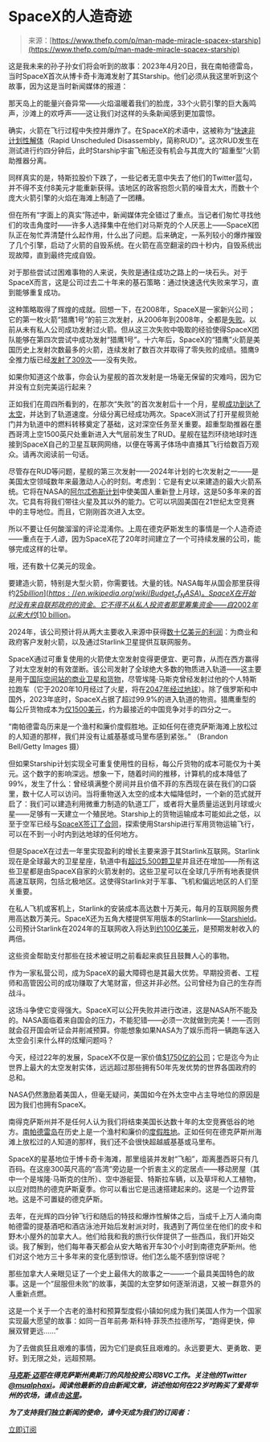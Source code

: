 <!--yml

category: 未分类

date: 2024-05-29 12:30:28

-->

# SpaceX的人造奇迹

> 来源：[https://www.thefp.com/p/man-made-miracle-spacex-starship](https://www.thefp.com/p/man-made-miracle-spacex-starship)

这是我未来的孙子孙女们将会听到的故事：2023年4月20日，我在南帕德雷岛，当时SpaceX首次从博卡奇卡海滩发射了其Starship。他们必须从我这里听到这个故事，因为这是当时新闻媒体的报道：

那天岛上的能量兴奋异常——火焰温暖着我们的脸庞，33个火箭引擎的巨大轰鸣声，沙滩上的欢呼声——这让我们对这样的头条新闻感到更加震惊。

确实，火箭在飞行过程中失控并爆炸了。在SpaceX的术语中，这被称为“[快速非计划性解体](https://www.nytimes.com/2023/04/20/science/rapid-unscheduled-disassembly-starship-rocket.html)（Rapid Unscheduled Disassembly，简称RUD）”。这次RUD发生在测试进行约四分钟后，此时Starship宇宙飞船还没有机会与其庞大的“超重型”火箭助推器分离。

同样真实的是，特斯拉股价下跌了，一些记者无意中失去了他们的Twitter蓝勾，并不得不支付8美元才能重新获得。该地区的政客抱怨火箭的噪音太大，而数十个庞大火箭引擎的火焰在海滩上制造了一团糟。

但在所有“字面上的真实”陈述中，新闻媒体完全错过了重点。当记者们匆忙寻找他们的攻击角度时——许多人选择集中在他们对马斯克的个人厌恶上——SpaceX团队正在匆忙弄清楚什么起作用，什么出了问题。后来确定，一系列较小的爆炸摧毁了几个引擎，启动了火箭的自毁系统。在火箭在高空翻滚的四十秒内，自毁系统出现故障，直到最终完成自毁。

对于那些尝试过困难事物的人来说，失败是通往成功之路上的一块石头。对于SpaceX而言，这是公司过去二十年来的基石策略：通过快速迭代失败来学习，直到能够重复成功。

这种策略取得了辉煌的成就。回想一下，在2008年，SpaceX是一家新兴公司；它的第一枚火箭“猎鹰1号”的前三次发射，从2006年到2008年，全都是[失败](https://archive.ph/20130104191629/http://www.spacelaunchreport.com/falcon.html)。以前从未有私人公司成功发射过火箭。但从这三次失败中吸取的经验使得SpaceX团队能够在第四次尝试中成功发射“猎鹰1号”。十六年后，SpaceX的“猎鹰”火箭是美国历史上发射次数最多的火箭，连续发射了数百次并取得了零失败的成绩。猎鹰9全推力版已经[发射了309次](https://www.spacex.com/vehicles/falcon-9/)——没有失败。

如果你知道这个故事，你会认为星舰的首次发射是一场毫无保留的灾难吗，因为它并没有立刻完美运行起来？

正如我们在周四所看到的，在那次“失败”的首次发射后十一个月，星舰[成功到达了太空](https://www.nytimes.com/live/2024/03/14/science/starship-spacex-launch)，并达到了轨道速度。分级分离已经成功两次。SpaceX测试了打开星舰货舱门并为轨道中的燃料转移奠定了基础，这对深空任务至关重要。超重型助推器在墨西哥湾上空1500英尺处重新进入大气层前发生了RUD。星舰在猛烈环绕地球时连接到SpaceX自己的卫星互联网网络，以便在等离子体场中直播其飞行给数百万观众。请再次阅读前一句话。

尽管存在RUD等问题，星舰的第三次发射——2024年计划的七次发射之一——是美国太空领域数年来最激动人心的时刻。考虑到：它是有史以来建造的最大火箭系统。它将在NASA的[阿尔忒弥斯计划](https://www.nasa.gov/humans-in-space/artemis/)中使美国人重新登上月球，这是50多年来的首次。它具有将我们带往火星及其以外的能力。它可以巩固美国在21世纪太空竞赛中的主导地位。而且，它刚刚首次进入太空。

所以不要让任何酸溜溜的评论混淆你。上周在德克萨斯发生的事情是一个人造奇迹——重点在于*人造*，因为SpaceX花了20年时间建立了一个可持续发展的公司，能够完成这样的壮举。

哦，还有数十亿美元的现金。

要建造火箭，特别是大型火箭，你需要钱。大量的钱。NASA每年从国会那里获得约[$25 billion](https://en.wikipedia.org/wiki/Budget_of_NASA)。SpaceX在开始时没有来自联邦政府的资金。它不得不从私人投资者那里筹集资金——自2002年以来大约[$10 billion](https://www.crunchbase.com/organization/space-exploration-technologies/company_financials)。

2024年，该公司预计将从两大主要收入来源中获得[数十亿美元的利润](https://www.reuters.com/technology/spacex-eyes-15-bln-sales-next-year-starlink-strength-bloomberg-news-2023-11-06/)：为商业和政府客户发射火箭，以及通过Starlink卫星提供互联网服务。

SpaceX通过可重复使用的火箭使太空发射变得更便宜、更可靠，从而在西方赢得了对太空发射的有效垄断。该公司发射了全球绝大多数的物质进入轨道——这主要是用于[国际空间站的商业卫星和货物](https://www.spacex.com/humanspaceflight/iss/)，尽管埃隆·马斯克曾经发射过他的个人特斯拉跑车（它于2020年10月经过了火星，将在[2047年经过地球](https://www.cnn.com/2020/10/08/cars/spacex-tesla-mars-starman-scn-trnd/index.html)）。除了俄罗斯和中国外，2023年底时，SpaceX占据了超过99.9%的进入轨道的物资。猎鹰重型的每公斤货物成本为[仅1500美元](https://www.theguardian.com/science/2023/sep/17/tim-peake-backs-idea-for-solar-farms-in-space-as-costs-fall)，约为最接近的中国竞争对手的四分之一。

“南帕德雷岛历来是一个渔村和廉价度假胜地。正如任何在德克萨斯海滩上放松过的人知道的那样，我们并没有让威基基或马里布感到紧张。” （Brandon Bell/Getty Images 摄）

但如果Starship计划实现全可重复使用性的目标，每公斤货物的成本可能仅为十美元。这个数字的影响深远。想象一下，随着时间的推移，计算机的成本降低了99%，发生了什么：曾经填满整个房间并且价值不菲的东西现在装在我们的口袋里，数十亿人可以访问。当将重物送入太空的成本大幅降低时，一个新的范式就开启了：我们可以建造利用微重力制造的轨道工厂，或者将大量质量运送到月球或火星——足够有一天建立一个殖民地。Starship上的货物运输成本可能如此之低，以至于空军已经与[SpaceX签订了合同](https://www.cnet.com/tech/tech-industry/spacex-signs-a-deal-to-rocket-military-cargo-around-the-world/)，探索使用Starship进行军用货物运输飞行，可以在不到一小时内到达地球的任何地方。

但是SpaceX在过去一年里实现盈利的增长主要来源于其Starlink互联网。Starlink现在是全球最大的卫星星座，轨道中有[超过5,500颗卫星](https://www.space.com/spacex-starlink-satellites.html#:~:text=截至2024年3月，Starlink有5,504颗卫星，McDowell跟踪这一星座在他的网站上。)并且还在增加——所有这些卫星都是由SpaceX自家的火箭发射的。这些卫星可以在全球几乎所有地表提供高速互联网，包括北极地区。这使得Starlink对于军事、飞机和偏远地区的人们至关重要。

在私人飞机或客机上，Starlink的安装成本高达数十万美元，每月的互联网服务费用高达数万美元。SpaceX还为五角大楼提供军用版本的Starlink——[Starshield](https://www.cnbc.com/2023/09/27/spacex-wins-first-pentagon-contract-for-starshield.html)。公司预计Starlink在2024年的互联网收入将达到[约100亿美元](https://www.starlinkhardware.com/starlink-financials-leaked-projected-to-earn-a-majority-of-revenue-for-spacex-in-2024/)，是预期发射收入的两倍。

这些资金帮助支付那些在技术被证明之前看起来疯狂且鼓舞人心的事物。

作为一家私营公司，成为SpaceX的最大障碍也是其最大优势。早期投资者、工程师和高管因公司的成功赚取了大笔财富，但这并非必然。公司曾经为自己的生存而战斗。

这场斗争使它变得强大。SpaceX可以公开失败并进行改进，这是NASA所不能及的。NASA面临着来自国会的压力，不能犯错——必须一次就做到完美！——否则就会召开国会听证会并削减预算。你能想象如果NASA为了娱乐而将一辆跑车送入太空会引来什么样的炫耀问题吗？

今天，经过22年的发展，SpaceX不仅是一家价值[$1750亿的公司](https://fortune.com/2023/12/07/elon-musks-spacex-valued-at-175-billion-larger-than-any-ipo-valuation-in-history/)；它是迄今为止世界上最大的太空发射实体，远远超过那些拥有50年先发优势的世界各国政府的总和。

NASA仍然激励着美国人，但毫无疑问，美国如今在外太空中占主导地位的原因是因为我们也拥有SpaceX。

南得克萨斯州并不是任何人认为我们将结束美国长达数十年的太空竞赛低谷的地方。[南帕德雷岛](https://www.sopadre.com/about/history/)在历史上是一个渔村和廉价的[度假胜地](https://www.sopadre.com/)。正如任何在德克萨斯州海滩上放松过的人知道的那样，我们还不会很快超越威基基或马里布。

SpaceX的星基地位于博卡奇卡海滩，那里组装并发射“飞船”，距离墨西哥只有几百码。在这座300英尺高的“高湾”旁边是一个折衷主义的定居点——移动房屋（其中一个是埃隆·马斯克的住所）、空中游艇营、特斯拉车辆，以及草坪和人工植物，以应对悶热的德克萨斯夏季。你可以看出它是迅速搭建起来的。这是一个边界营地。这是不可置疑的德克萨斯。

去年，在光辉的四分钟飞行和随后的特技和爆炸性解体之后，当成千上万人涌向南帕德雷的提基酒吧和酒店泳池开始后发射派对时，我遇到了两位坐在他们的皮卡和野木小屋外的加拿大人。他们给我和我的旅行伙伴提供了一些西瓜，我们开始交谈。我了解到，他们每年春天都会从安大略省开车30个小时到南德克萨斯州。他们对这个地方三十多年来的变化感到惊讶。他们怎么能不感到惊讶呢？

那些加拿大人亲眼见证了一个史上最伟大的故事之一——一个最具美国特色的故事。这是一个“屈服但未败”的故事，美国的太空梦如何逐渐消退，又被一群意外的人重新点燃。

这是一个关于一个古老的渔村和预算型度假小镇如何成为我们美国人作为一个国家实现最大愿望的故事：如同一百年前弗·斯科特·菲茨杰拉德所写，“跑得更快，伸展双臂更远……”

为了去做疯狂且艰难的事情，因为它们是疯狂且艰难的。永远要更大、更勇敢、更好。到无限之处，远超预期。

***[马克斯·迈耶](https://www.maxmeyer.blog/)在得克萨斯州奥斯汀的风险投资公司8VC工作。关注他的Twitter [@mualphaxi](https://twitter.com/mualphaxi)。阅读他最新的自由新闻文章，讲述他如何在22岁时购买了爱荷华州的农场，请点击[这里](https://www.thefp.com/p/i-bought-iowa-farm-at-age-22)。***

***为了支持我们独立新闻的使命，请今天成为我们的订阅者：***

[立即订阅](%%checkout_url%%)
